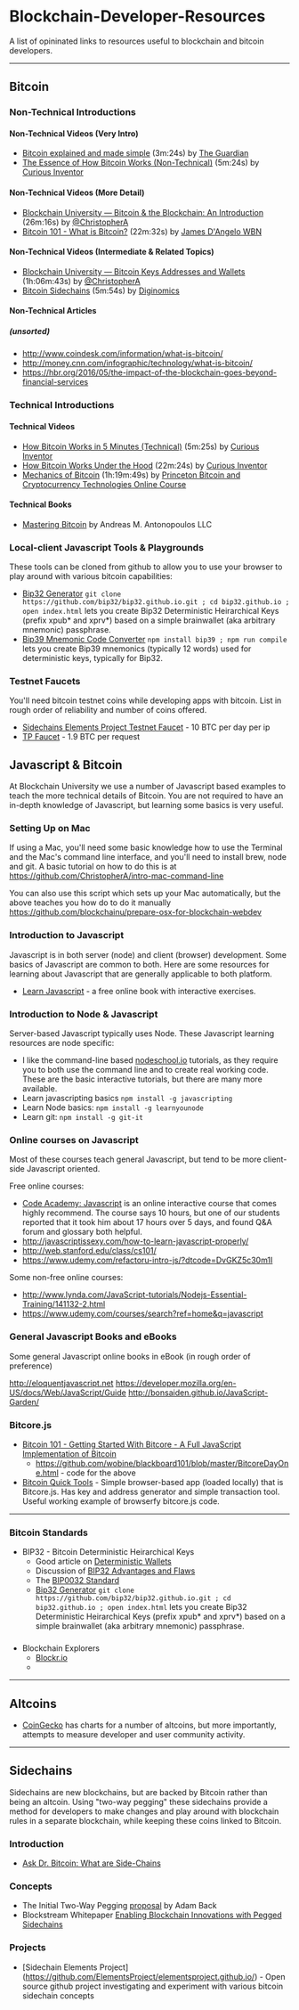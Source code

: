 # Blockchain-Developer-Resources

A list of opininated links to resources useful to blockchain and bitcoin developers.

---

## Bitcoin

### Non-Technical Introductions

#### Non-Technical Videos (Very Intro)
  * [Bitcoin explained and made simple](https://www.youtube.com/watch?v=s4g1XFU8Gto) (3m:24s) by [The Guardian](http://www.theguardian.com/)
  * [The Essence of How Bitcoin Works (Non-Technical)](https://www.youtube.com/watch?v=t5JGQXCTe3c) (5m:24s) by [Curious Inventor](http://Patreon.com/CuriousInventor)
  
#### Non-Technical Videos (More Detail)
  * [Blockchain University — Bitcoin & the Blockchain: An Introduction](https://www.youtube.com/watch?v=ZUoXUW9zVMs) (26m:16s) by [@ChristopherA](https://twitter.com/ChristopherA) 
  * [Bitcoin 101 - What is Bitcoin?](https://www.youtube.com/watch?v=Bhe61JaNFLU) (22m:32s) by [James D'Angelo WBN](https://www.youtube.com/channel/UCgo7FCCPuylVk4luP3JAgVw)
 
#### Non-Technical Videos (Intermediate & Related Topics)
  * [Blockchain University — Bitcoin Keys Addresses and Wallets](https://www.youtube.com/watch?v=Ic76iSnCb_0) (1h:06m:43s) by [@ChristopherA](https://twitter.com/ChristopherA)
  * [Bitcoin Sidechains](https://www.youtube.com/watch?v=6sXNVIaNL2Y) (5m:54s) by [Diginomics](https://diginomics.com/)

#### Non-Technical Articles

##### (unsorted)
  * http://www.coindesk.com/information/what-is-bitcoin/
  * http://money.cnn.com/infographic/technology/what-is-bitcoin/
  * https://hbr.org/2016/05/the-impact-of-the-blockchain-goes-beyond-financial-services

### Technical Introductions

#### Technical Videos
  * [How Bitcoin Works in 5 Minutes (Technical)](https://www.youtube.com/watch?v=l9jOJk30eQs) (5m:25s)  by [Curious Inventor](http://Patreon.com/CuriousInventor)
  * [How Bitcoin Works Under the Hood](https://www.youtube.com/watch?v=Lx9zgZCMqXE) (22m:24s) by [Curious Inventor](http://Patreon.com/CuriousInventor)
  * [Mechanics of Bitcoin](https://www.youtube.com/watch?v=t3hJsFpPmXs) (1h:19m:49s) by [Princeton 
Bitcoin and Cryptocurrency Technologies Online Course](https://www.coursera.org/course/bitcointech)

#### Technical Books
  * [Mastering Bitcoin](https://github.com/aantonop/bitcoinbook) by Andreas M. Antonopoulos LLC

### Local-client Javascript Tools & Playgrounds

These tools can be cloned from github to allow you to use your browser to play around with various bitcoin capabilities:

  * [Bip32 Generator](https://github.com/bip32/bip32.github.io) `git clone https://github.com/bip32/bip32.github.io.git ; cd bip32.github.io ; open index.html` lets you create Bip32 Deterministic Heirarchical Keys (prefix xpub* and xprv*) based on a simple brainwallet (aka arbitrary mnemonic) passphrase.
  * [Bip39 Mnemonic Code Converter](https://github.com/dcpos/bip39) `npm install bip39 ; npm run compile` lets you create Bip39 mnemonics (typically 12 words) used for deterministic keys, typically for Bip32.

### Testnet Faucets

You'll need bitcoin testnet coins while developing apps with bitcoin. List in rough order of reliability and number of coins offered.

  * [Sidechains Elements Project Testnet Faucet](https://testnet-faucet.elementsproject.org) - 10 BTC per day per ip
  * [TP Faucet](http://tpfaucet.appspot.com) - 1.9 BTC per request

## Javascript & Bitcoin

At Blockchain University we use a number of Javascript based examples to teach the more technical details of Bitcoin. You are not required to have an in-depth knowledge of Javascript, but learning some basics is very useful.

### Setting Up on Mac

If using a Mac, you'll need some basic knowledge how to use the Terminal and the Mac's command line interface, and you'll need to install brew, node and git. A basic tutorial on how to do this is at https://github.com/ChristopherA/intro-mac-command-line

You can also use this script which sets up your Mac automatically, but the above teaches you how do to do it manually https://github.com/blockchainu/prepare-osx-for-blockchain-webdev

### Introduction to Javascript

Javascript is in both server (node) and client (browser) development. Some basics of Javascript are common to both. Here are some resources for learning about Javascript that are generally applicable to both platform.

  * [Learn Javascript](https://www.gitbook.com/book/gitbookio/javascript/details) - a free online book with interactive exercises.

### Introduction to Node & Javascript

Server-based Javascript typically uses Node. These Javascript learning resources are node specific:

  * I like the command-line based [nodeschool.io](http://nodeschool.io) tutorials, as they require you to both use the command line and to create real working code. These are the basic interactive tutorials, but there are many more available.
   * Learn javascripting basics `npm install -g javascripting`
   * Learn Node basics: `npm install -g learnyounode`
   * Learn git: `npm install -g git-it`

### Online courses on Javascript

Most of these courses teach general Javascript, but tend to be more client-side Javascript oriented.

Free online courses:
  * [Code Academy: Javascript](http://www.codecademy.com/tracks/javascript) is an online interactive course that comes highly recommend. The course says 10 hours, but one of our students reported that it took him about 17 hours over 5 days, and found Q&A forum and glossary both helpful.
  * http://javascriptissexy.com/how-to-learn-javascript-properly/
  * http://web.stanford.edu/class/cs101/
  * https://www.udemy.com/refactoru-intro-js/?dtcode=DvGKZ5c30m1I

Some non-free online courses:
  * http://www.lynda.com/JavaScript-tutorials/Nodejs-Essential-Training/141132-2.html
  * https://www.udemy.com/courses/search?ref=home&q=javascript

### General Javascript Books and eBooks

Some general Javascript online books in eBook (in rough order of preference)

http://eloquentjavascript.net
https://developer.mozilla.org/en-US/docs/Web/JavaScript/Guide
http://bonsaiden.github.io/JavaScript-Garden/

### Bitcore.js
  * [Bitcoin 101 - Getting Started With Bitcore - A Full JavaScript Implementation of Bitcoin](https://www.youtube.com/watch?v=TmkN8yYyOv8)
    * https://github.com/wobine/blackboard101/blob/master/BitcoreDayOne.html - code for the above
  * [Bitcoin Quick Tools](https://github.com/chulini/bitcoin-quick-tools) - Simple browser-based app (loaded locally) that is Bitcore.js. Has key and address generator and simple transaction tool. Useful working example of browserfy bitcore.js code.

---
### Bitcoin Standards

* BIP32 - Bitcoin Deterministic Heirarchical Keys
  * Good article on [Deterministic Wallets](http://blog.richardkiss.com/?p=313)
  * Discussion of [BIP32 Advantages and Flaws](https://bitcoinmagazine.com/8396/deterministic-wallets-advantages-flaw/)
  * The [BIP0032 Standard](https://en.bitcoin.it/wiki/BIP_0032)
  * [Bip32 Generator](https://github.com/bip32/bip32.github.io) `git clone https://github.com/bip32/bip32.github.io.git ; cd bip32.github.io ; open index.html` lets you create Bip32 Deterministic Heirarchical Keys (prefix xpub* and xprv*) based on a simple brainwallet (aka arbitrary mnemonic) passphrase.

### 

* Blockchain Explorers
  * [Blockr.io](http://btc.blockr.io)
  * 
---

## Altcoins

  * [CoinGecko](https://www.coingecko.com/en) has charts for a number of altcoins, but more importantly, attempts to measure developer and user community activity.


---

## Sidechains

Sidechains are new blockchains, but are backed by Bitcoin rather than being an altcoin. Using "two-way pegging" these sidechains provide a method for developers to make changes and play around with blockchain rules in a separate blockchain, while keeping these coins linked to Bitcoin.

### Introduction
  * [Ask Dr. Bitcoin: What are Side-Chains](http://siliconangle.com/blog/2014/04/21/bitcoin-sidechains/)

### Concepts
  * The Initial Two-Way Pegging [proposal](http://sourceforge.net/p/bitcoin/mailman/message/32108143/) by Adam Back
  * Blockstream Whitepaper [Enabling Blockchain Innovations with Pegged Sidechains](https://www.blockstream.com/sidechains.pdf)

### Projects
  * [Sidechain Elements Project] (https://github.com/ElementsProject/elementsproject.github.io/) - Open source github project investigating and experiment with various bitcoin sidechain concepts
